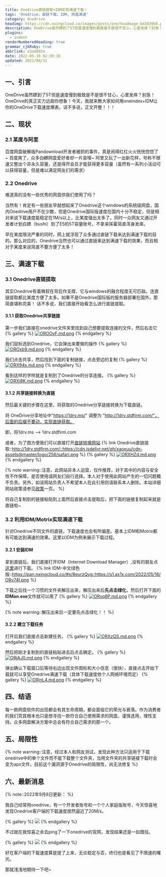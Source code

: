 ```yaml
---
title: Onedrive直链提取+IDM实现满速下载！
tags: 'Onedrive，直链下载，IDM, 网盘满速'
category: Onedrive
headimg: https://cdn.nxingcloud.co/images/posts/one/headmage-bd3839b8.png?image
description: OneDrive虽然嫖到了5T但是速度慢到极致是不是很不甘心，心里发痒？别急！OneDrive的真正实力远超你想象！今天，我就来教大家如何用oneindex+IDM让你的OneDrive下载速度爆表。话不多说，正文开整！！！
plugins:
  - indent
renderNumberedHeading: true
grammar_cjkRuby: true
abbrlink: a3ad802e
date: 2022-05-16 02:39:16
updated: 2022/08/31
---
```


## 一、引言
OneDrive虽然嫖到了5T但是速度慢到极致是不是很不甘心，心里发痒？别急！OneDrive的真正实力远超你想象！今天，我就来教大家如何用oneindex+IDM让你的OneDrive下载速度爆表。话不多说，正文开整！！！
## 二、现状
### 2.1 某度与阿里
百度网盘破解版Pandownload开发者被抓的事件，真是闹得红红火火恍恍惚惚了~ 百度爽了，众多~~白嫖~~网盘爱好者却一片哀嚎~ 阿里又玩了一出新花样，号称不限速又整出个非永久容量，还是得开会员才能获得更多容量（虽然有一系列小活动可以获得容量，但是难以满足网友们的需求）
### 2.2 Onedrive
难道真的没有一些优秀的网盘供我们使用了吗？

当然有！肯定有一些朋友早就想起来了Onedrive这个windows的系统级网盘，国内Onedrive用户不在少数，但是Onedrive国际版速度在国内十分不稳定，但是相对来说下载速度能稳定在1M/s以上，比某度强出太多了。同时一众网友又通过开发者计划白嫖（bushi）到了E5的5T容量账号，不拿来挥霍简直浑身发痒。

早在某度限流严重的同时，网上就浮现了众多通过直链下载来达到满速下载的目的。那么对应的，Onedrive当然也可以通过直链来达到满速下载的效果，而且相对于某度来说简直不要方便了太多！
## 三、满速下载

### 3.1 Onedrive直链提取
其实Onedrive有着微软在背后作支撑，它与windows的融合程度无可匹敌。连直链提取都比某度方便了太多。如果不是Onedrive国际版的服务器部署在国外，那简直堪称完美！
话不多说，我们直接开始看怎么进行直链提取。

#### 3.1.1 获取Onedrive共享链接

第一步我们直接在onedrive文件夹里找到自己想要提取连接的文件，然后右击它
{% gallery %}
[![OROOvF.md.png](https://s1.ax1x.com/2022/05/16/OROOvF.md.png)](https://imgtu.com/i/OROOvF)
{% endgallery %}

我们鼠标选到Onedrive，它会弹出来要做的操作
{% gallery %}
[![OROxb9.md.png](https://s1.ax1x.com/2022/05/16/OROxb9.md.png)](https://imgtu.com/i/OROxb9)
{% endgallery %}

我们点击共享，然后找到下面的复制链接，点击旁边的复制
{% gallery %}
[![ORX94x.md.png](https://s1.ax1x.com/2022/05/16/ORX94x.md.png)](https://imgtu.com/i/ORX94x)
{% endgallery %}


看到这样的字样就是复制到了Onedrive的分享连接。
{% gallery %}
[![ORXi8K.md.png](https://s1.ax1x.com/2022/05/16/ORXi8K.md.png)](https://imgtu.com/i/ORXi8K)
{% endgallery %}
#### 3.1.2 共享链接转换为直链

然后最关键的步骤在这里，将获取的Onedrive分享链接转换为下载直链。

将 OneDrive分享地址中"https://1drv.ms/" 调整为 "http://1drv.stdfirm.com/"，后面的后缀不要动，实现直链获取。

即，将1drv.ms --> 1drv.stdfirm.com

或者，为了图方便我们可以直接打开[直链转换网站](http://1drv.stdfirm.com/)
{% link Onedrive直链提取::http://1drv.stdfirm.com/::https://cdn.jsdelivr.net/gh/xaoxuu/cdn-assets@master/logo/256/safari.png %}
{% gallery %}
[![ORXHZd.md.png](https://s1.ax1x.com/2022/05/16/ORXHZd.md.png)](https://imgtu.com/i/ORXHZd)
{% endgallery %}

{% note warning::注意，此网站非本人运营，仅作推荐，对于其中的内容与安全性不作保障，是否使用请网友们自行选择。本人对于使用此网站产生的一切问题概不负责。另外，如该网站负责人不希望本人在此引用则请联系本人删除。本站详细网站政策请参见[政策](https://nxingcloud.co/pages/policy/)一页。 %}

将自己复制到的链接粘贴到上面然后直接点击提取后，把下面的链接复制起来就是直链啦~
### 3.2 利用IDM/Motrix实现满速下载

针对Onedrive不同文件的直链，下载速度也会有所偏差。基本上IDM和Motrix都有可能达到满速的效果。这里以IDM为例来展示下载过程。
#### 3.2.1 安装IDM

拿到直链后，我们直接打开IDM（Internet Download Manager）,没有的朋友点[这里](https://pan.nxingcloud.co/#s/8eurzQvg)进行下载。
{% link IDM-中文绿色版::https://pan.nxingcloud.co/#s/8eurzQvg::https://s1.ax1x.com/2022/05/16/ORv74I.png %}

下载之后找一个习惯的文件夹解压出来，解压出来后**先点击绿化**，然后打开下面的**IDMan.exe**文件就可以用了
{% gallery %}
[![ORvq8P.md.png](https://s1.ax1x.com/2022/05/16/ORvq8P.md.png)](https://imgtu.com/i/ORvq8P)
{% endgallery %}

{% note warning::解压出来后一定要先点击绿化！！ %}

#### 3.2.2 建立下载任务

打开后我们直接点击新建任务。
{% gallery %}
[![ORXzQS.md.png](https://s1.ax1x.com/2022/05/16/ORXzQS.md.png)](https://imgtu.com/i/ORXzQS)
{% endgallery %}

然后把刚才复制到的直链粘贴进去后点击确定。
{% gallery %}
[![ORjAJ0.md.png](https://s1.ax1x.com/2022/05/16/ORjAJ0.md.png)](https://imgtu.com/i/ORjAJ0)
{% endgallery %}

弹出确认下载窗口后等待右边出现文件图标和大小信息（很快），直接点击开始下载就可以享受Onedrive满速下载（具体下载速度依个人网络环境而定）
{% gallery %}
[![ORjnL4.md.png](https://s1.ax1x.com/2022/05/16/ORjnL4.md.png)](https://imgtu.com/i/ORjnL4)
{% endgallery %}

## 四、结语

每一款网盘软件的出现都会有其生命周期，都会面临它的荣光与衰落。作为消费者的我们究其根本也只是想寻找一款符合自己使用需求的网盘。谨慎选用，理性支持。众多网盘解决方案中总会有符合自己需求的那一个。

## 五、局限性

{% note warning::注意，经过本人和网友测试，发现此种方法只适用于下载onedrive中的单个文件而不能下载整个文件夹，当用文件夹的共享链接下载时会变为apx文件。目前这个漏洞源于Onedrive的局限性，尚无法修复 %}

## 六、最新消息

{% note::2022年9月8日更新： %}

我自己经常用onedrive，有一个开发者账号和一个个人家庭版账号，今天惊喜地发现Onedrive客户端的下载速度居然逼近了20M/s。

{% gallery %}
![](https://cdn.nxingcloud.co/images/posts/one/tisu-1714b373cecc338dbbc1a36b45374119-344557.png)
{% endgallery %}

不过就在我惊喜之余去ping了一下onedrive的官网，发现结果还是一如既往。

{% gallery %}
![](https://cdn.nxingcloud.co/images/posts/one/ping-1d5ae41ee0df3f2f10115377277aa594-7efe7a.png)
{% endgallery %}

好在客户端的下载速度算是提了上来，无论稳定与否，终归也是看见了不限速的曙光。

那就浅浅地期待一下吧~
